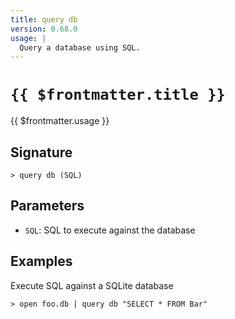 ```yaml
---
title: query db
version: 0.68.0
usage: |
  Query a database using SQL.
---
```


# <code>{{ $frontmatter.title }}</code>

<div style='white-space: pre-wrap;'>{{ $frontmatter.usage }}</div>

## Signature

```> query db (SQL)```

## Parameters

 -  `SQL`: SQL to execute against the database

## Examples

Execute SQL against a SQLite database
```shell
> open foo.db | query db "SELECT * FROM Bar"
```
